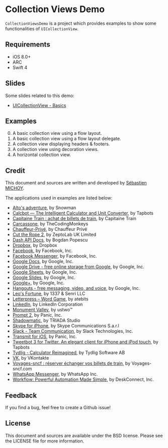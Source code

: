 # Collection Views Demo
`CollectionViewsDemo` is a project which provides examples to show some functionalities of `UICollectionView`.

## Requirements
- iOS 8.0+
- ARC
- Swift 4

## Slides
Some slides related to this demo:

- [UICollectionView - Basics](http://bit.ly/UICollectionViewsBasics)

## Examples
0. A basic collection view using a flow layout.
0. A basic collection view using a flow layout delegate.
0. A collection view displaying headers & footers.
0. A collection view using decoration views.
0. A horizontal collection view.

## Credit
This document and sources are written and developed by [Sébastien MICHOY](http://www.linkedin.com/in/sebastienmichoy).

The applications used in examples are listed below:
- [Alto's adventure](https://itunes.apple.com/us/app/altos-adventure/id950812012?mt=8), by Snowman
- [Calcbot — The Intelligent Calculator and Unit Converter](https://itunes.apple.com/us/app/calcbot-intelligent-calculator/id376694347?mt=8), by Tapbots
- [Capitaine Train : achat de billets de train](https://itunes.apple.com/fr/app/capitaine-train-achat-billets/id599502670?mt=8), by Capitaine Train
- [Carcassone](https://itunes.apple.com/us/app/carcassonne/id375295479?mt=8), by TheCodingMonkeys
- [Chauffeur-Privé](https://itunes.apple.com/fr/app/chauffeur-prive/id504597178?mt=8), by Chauffeur Privé
- [Cut the Rope 2](https://itunes.apple.com/us/app/cut-the-rope-2/id681814050?mt=8), by ZeptoLab UK Limited
- [Dash API Docs](https://itunes.apple.com/us/app/dash-api-docs/id935284832?mt=8), by Bogdan Popescu
- [Dropbox](https://itunes.apple.com/us/app/dropbox/id327630330?mt=8), by Dropbox
- [Facebook](https://itunes.apple.com/us/app/facebook/id284882215?mt=8), by Facebook, Inc.
- [Facebook Messenger](https://itunes.apple.com/us/app/facebook-messenger/id454638411?mt=8), by Facebook, Inc.
- [Google Docs](https://itunes.apple.com/us/app/google-docs/id842842640?mt=8), by Google, Inc.
- [Google Drive - free online storage from Google](https://itunes.apple.com/us/app/google-drive-free-online-storage/id507874739?mt=8), by Google, Inc.
- [Google Sheets](https://itunes.apple.com/us/app/google-sheets/id842849113?mt=8), by Google, Inc.
- [Google Slides](https://itunes.apple.com/us/app/google-slides/id879478102?mt=8), by Google, Inc.
- [Google+](https://itunes.apple.com/us/app/google+/id447119634?mt=8), by Google, Inc.
- [Hangouts - free messaging, video, and voice](https://itunes.apple.com/us/app/hangouts-free-messaging-video/id643496868?mt=8), by Google, Inc.
- [Leo's Fortune](https://itunes.apple.com/us/app/leos-fortune/id830544402?mt=8), by 1337 & Senri LLC
- [Letterpress – Word Game](https://itunes.apple.com/us/app/letterpress-word-game/id526619424?mt=8), by atebits
- [LinkedIn](https://itunes.apple.com/us/app/linkedin/id288429040?mt=8), by LinkedIn Corporation
- [Monument Valley](https://itunes.apple.com/us/app/monument-valley/id728293409?mt=8), by ustwo™
- [Prompt 2](https://itunes.apple.com/us/app/prompt-2/id917437289?mt=8), by Panic, Inc.
- [Shadowmatic](https://itunes.apple.com/us/app/shadowmatic/id775888026?mt=8), by TRIADA Studio
- [Skype for iPhone](https://itunes.apple.com/us/app/skype-for-iphone/id304878510?mt=8), by Skype Communications S.a.r.l
- [Slack - Team Communication](https://itunes.apple.com/us/app/slack-team-communication/id618783545?mt=8), by Slack Technologies, Inc.
- [Transmit for iOS](https://itunes.apple.com/us/app/transmit-for-ios/id917432930?mt=8), by Panic, Inc.
- [Tweetbot 3 for Twitter. An elegant client for iPhone and iPod touch](https://itunes.apple.com/us/app/tweetbot-3-for-twitter.-elegant/id722294701?mt=8), by Tapbots
- [Tydlig - Calculator Reimagined](https://itunes.apple.com/us/app/tydlig-calculator-reimagined/id721606556?mt=8), by Tydlig Software AB
- [VK](https://itunes.apple.com/us/app/vk/id564177498?mt=8), by VKontakte
- [Voyages-sncf : réserver échanger vos billets de train](https://itunes.apple.com/fr/app/voyages-sncf-reserver-echanger/id343889987?mt=8), by Voyages-sncf.com
- [WhatsApp Messenger](https://itunes.apple.com/us/app/whatsapp-messenger/id310633997?mt=8), by WhatsApp Inc.
- [Workflow: Powerful Automation Made Simple](https://itunes.apple.com/us/app/workflow-powerful-automation/id915249334?mt=8), by DeskConnect, Inc.

## Feedback
If you find a bug, feel free to create a Github issue!

## License
This document and sources are available under the BSD license. Please see the LICENSE file for more information.
